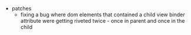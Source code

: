 * patches
    * fixing a bug where dom elements that contained a child view binder attribute were getting riveted twice - once in
        parent and once in the child